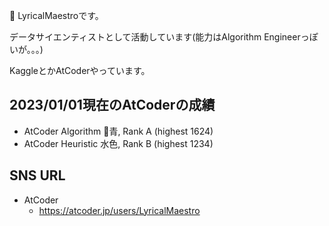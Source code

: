 👋 LyricalMaestroです。

データサイエンティストとして活動しています(能力はAlgorithm Engineerっぽいが。。。)

KaggleとかAtCoderやっています。


## 2023/01/01現在のAtCoderの成績

- AtCoder Algorithm 🔵青, Rank A (highest 1624)
- AtCoder Heuristic 水色, Rank B (highest 1234)


## SNS URL

- AtCoder
  - https://atcoder.jp/users/LyricalMaestro
